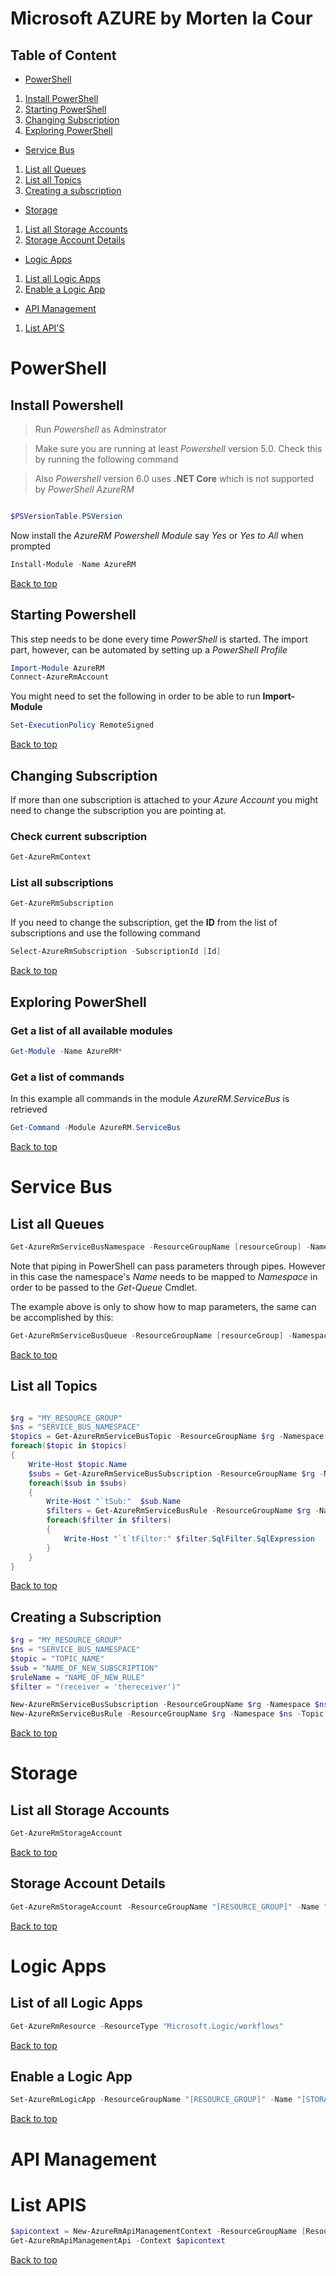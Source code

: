 # Microsoft AZURE by Morten la Cour

## Table of Content
+ [PowerShell](#powershell)
1. [Install PowerShell](#install-powershell)
2. [Starting PowerShell](#starting-powershell)
3. [Changing Subscription](#changing-subscription)
4. [Exploring PowerShell](#exploring-powershell)
+ [Service Bus](#service-bus)
1. [List all Queues](#list-all-queues)
1. [List all Topics](#list-all-topics)
2. [Creating a subscription](#creating-a-subscription)
+ [Storage](#storage)
1. [List all Storage Accounts](#list-all-storage-accounts)
2. [Storage Account Details](#storage-account-details)
+ [Logic Apps](#logic-apps)
1. [List all Logic Apps](#list-all-logic-apps)
2. [Enable a Logic App](#enable-a-logic-app)
+ [API Management](#api-management)
1. [List API'S](#list-apis)

# PowerShell

## Install Powershell

>Run *Powershell* as Adminstrator


> Make sure you are running at least *Powershell* version 5.0. Check this by running the following command

> Also *Powershell* version 6.0 uses __.NET Core__ which is not supported by *PowerShell AzureRM*

```powershell

$PSVersionTable.PSVersion

```

Now install the *AzureRM Powershell Module* say *Yes* or *Yes to All* when prompted

```powershell
Install-Module -Name AzureRM
```


[Back to top](#table-of-content)

## Starting Powershell

This step needs to be done every time *PowerShell* is started. The import part, however, can be automated by setting up a *PowerShell Profile*

```powershell
Import-Module AzureRM
Connect-AzureRmAccount
```
You might need to set the following in order to be able to run **Import-Module**
```powershell
Set-ExecutionPolicy RemoteSigned
```

[Back to top](#table-of-content)

## Changing Subscription
If more than one subscription is attached to your *Azure Account* you might need to change the subscription you are pointing at.

### Check current subscription

```powershell
Get-AzureRmContext
```
### List all subscriptions
```powershell
Get-AzureRmSubscription
```
If you need to change the subscription, get the **ID** from the list of subscriptions and use the following command

```powershell
Select-AzureRmSubscription -SubscriptionId [Id]
```
[Back to top](#table-of-content)


## Exploring PowerShell


### Get a list of all available modules

```powershell
Get-Module -Name AzureRM*
```

### Get a list of commands
In this example all commands in the module *AzureRM.ServiceBus* is retrieved

```powershell
Get-Command -Module AzureRM.ServiceBus
```


[Back to top](#table-of-content)

# Service Bus

## List all Queues

```powershell
Get-AzureRmServiceBusNamespace -ResourceGroupName [resourceGroup] -Name [namespace] | select ResourceGroup, @{Name="Namespace";Expression={$_."Name"}} | Get-AzureRmServiceBusQueue | select Name
```
Note that piping in PowerShell can pass parameters through pipes. However in this case the namespace's *Name* needs to be mapped to *Namespace* in order to be passed to the *Get-Queue* Cmdlet. 

The example above is only to show how to map parameters, the same can be accomplished by this:

```powershell
Get-AzureRmServiceBusQueue -ResourceGroupName [resourceGroup] -Namespace [namespace]
```
[Back to top](#table-of-content)

## List all Topics

```powershell

$rg = "MY_RESOURCE_GROUP"
$ns = "SERVICE_BUS_NAMESPACE"
$topics = Get-AzureRmServiceBusTopic -ResourceGroupName $rg -Namespace $ns
foreach($topic in $topics)
{
    Write-Host $topic.Name
    $subs = Get-AzureRmServiceBusSubscription -ResourceGroupName $rg -Namespace $ns -Topic $topic.Name
    foreach($sub in $subs)
    {
        Write-Host "`tSub:"  $sub.Name
        $filters = Get-AzureRmServiceBusRule -ResourceGroupName $rg -Namespace $ns -Topic $topic.Name -Subscription $sub.Name
        foreach($filter in $filters) 
        {
            Write-Host "`t`tFilter:" $filter.SqlFilter.SqlExpression
        }
    }
}

```

[Back to top](#table-of-content)

## Creating a Subscription

```powershell
$rg = "MY_RESOURCE_GROUP"
$ns = "SERVICE_BUS_NAMESPACE"
$topic = "TOPIC_NAME"
$sub = "NAME_OF_NEW_SUBSCRIPTION"
$ruleName = "NAME_OF_NEW_RULE"
$filter = "(receiver = 'thereceiver')"

New-AzureRmServiceBusSubscription -ResourceGroupName $rg -Namespace $ns -Topic $topic -SubscriptionName $sub
New-AzureRmServiceBusRule -ResourceGroupName $rg -Namespace $ns -Topic $topic -Subscription $sub -SqlExpression $filter  -Name $ruleName


```

[Back to top](#table-of-content)

# Storage

## List all Storage Accounts

```powershell
Get-AzureRmStorageAccount
```

[Back to top](#table-of-content)

## Storage Account Details

```powershell
Get-AzureRmStorageAccount -ResourceGroupName "[RESOURCE_GROUP]" -Name "[STORAGE_ACCOUNT]" | format-list -Property *
```

[Back to top](#table-of-content)


# Logic Apps

## List of all Logic Apps

```csharp
Get-AzureRmResource -ResourceType "Microsoft.Logic/workflows"
```
[Back to top](#table-of-content)

## Enable a Logic App

```powershell
Set-AzureRmLogicApp -ResourceGroupName "[RESOURCE_GROUP]" -Name "[STORAGE_ACCOUNT]" -State Enabled
```
[Back to top](#table-of-content)

# API Management

# List APIS

```powershell
$apicontext = New-AzureRmApiManagementContext -ResourceGroupName [Resource Group] -ServiceName [name of Service]
Get-AzureRmApiManagementApi -Context $apicontext
```

[Back to top](#table-of-content)